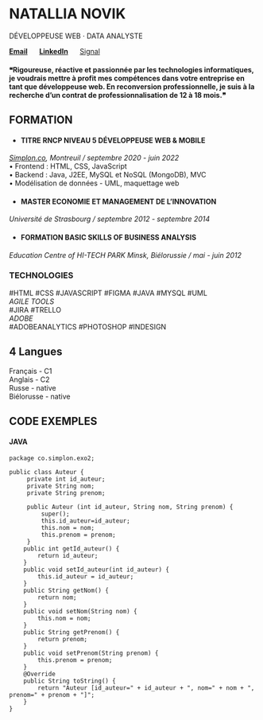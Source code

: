# NATALLIA NOVIK
DÉVELOPPEUSE WEB · DATA ANALYSTE

 **[Email](natallia.a.novik@gmail.com)** &nbsp;&nbsp;&nbsp;&nbsp; **[LinkedIn]( https://www.linkedin.com/in/natallianovik/)** &nbsp;&nbsp;&nbsp;&nbsp;
 [Signal](+33(0)652457965)
 
 #### ❝Rigoureuse, réactive et passionnée par les technologies informatiques, je voudrais mettre à profit mes compétences dans votre entreprise en tant que développeuse web. En reconversion professionnelle, je suis à la recherche d’un contrat de professionnalisation de 12 à 18 mois.❞

## FORMATION

* #### TITRE RNCP NIVEAU 5 DÉVELOPPEUSE WEB & MOBILE
_[Simplon.co](https://simplon.co/session/developpeur-web-et-web-mobile-30/414), Montreuil / septembre 2020 - juin 2022_ <br>
 • Frontend : HTML, CSS, JavaScript <br>
 • Backend : Java, J2EE, MySQL et NoSQL (MongoDB), MVC <br>
 • Modélisation de données - UML, maquettage web <br>

* #### MASTER ECONOMIE ET MANAGEMENT DE L’INNOVATION
_Université de Strasbourg / septembre 2012 - septembre 2014_

* #### FORMATION BASIC SKILLS OF BUSINESS ANALYSIS
_Education Centre of HI-TECH PARK Minsk, Biélorussie / mai - juin 2012_

### TECHNOLOGIES
#HTML #CSS #JAVASCRIPT #FIGMA #JAVA #MYSQL #UML<br>
_AGILE TOOLS_<br>
#JIRA #TRELLO<br>
_ADOBE_<br>
#ADOBEANALYTICS #PHOTOSHOP #INDESIGN<br>
## 4 Langues
Français - C1 <br> Anglais - C2 <br> Russe - native <br> Biélorusse - native

## CODE EXEMPLES  
#### JAVA
```
package co.simplon.exo2;

public class Auteur {
	 private int id_auteur;
	 private String nom;
	 private String prenom;
  
	 public Auteur (int id_auteur, String nom, String prenom) {
		 super();
		 this.id_auteur=id_auteur;
		 this.nom = nom;
		 this.prenom = prenom;
	 } 
	public int getId_auteur() {
		return id_auteur;
	}
	public void setId_auteur(int id_auteur) {
		this.id_auteur = id_auteur;
	}
	public String getNom() {
		return nom;
	}
	public void setNom(String nom) {
		this.nom = nom;
	}
	public String getPrenom() {
		return prenom;
	}
	public void setPrenom(String prenom) {
		this.prenom = prenom;
	}
	@Override
	public String toString() {
		return "Auteur [id_auteur=" + id_auteur + ", nom=" + nom + ", prenom=" + prenom + "]";
	}	 	
}
```
